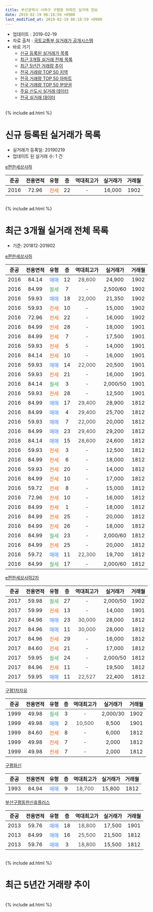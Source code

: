 ```yaml
---
title: 부산광역시 사하구 구평동 아파트 실거래 정보
date: 2019-02-19 06:18:59 +0900
last_modified_at: 2019-02-19 06:18:59 +0900
---
```


* 업데이트 : 2019-02-19
* 자료 출처 : [국토교통부 실거래가 공개시스템](http://rt.molit.go.kr)
* 바로 가기
    * [신규 등록된 실거래가 목록](#신규-등록된-실거래가-목록)
    * [최근 3개월 실거래 전체 목록](#최근-3개월-실거래-전체-목록)
    * [최근 5년간 거래량 추이](#최근-5년간-거래량-추이)
    * [전국 거래량 TOP 50 지역](https://ayogom.github.io/apt-trade-info/최근-3개월-전국에서-가장-거래가-많이-발생한-지역)
    * [전국 거래량 TOP 50 아파트](https://ayogom.github.io/apt-trade-info/최근-3개월-전국에서-가장-거래가-많이-발생한-아파트)
    * [전국 거래량 TOP 50 분양권](https://ayogom.github.io/apt-trade-info/최근-3개월-전국에서-가장-거래가-많이-발생한-분양권)
    * [주요 신도시 실거래 데이터](https://ayogom.github.io/apt-trade-info/주요-신도시)
    * [전국 실거래 데이터](https://ayogom.github.io/apt-trade-info/전국)
<br>
{% include ad.html %}
<br>

# 신규 등록된 실거래가 목록
* 실거래가 등록일: 20190219
* 업데이트 된 실거래 수: 1 건


[e편한세상사하](https://search.naver.com/search.naver?query=%EB%B6%80%EC%82%B0%EA%B4%91%EC%97%AD%EC%8B%9C+%EC%82%AC%ED%95%98%EA%B5%AC+%EA%B5%AC%ED%8F%89%EB%8F%99+e%ED%8E%B8%ED%95%9C%EC%84%B8%EC%83%81%EC%82%AC%ED%95%98)

|준공|전용면적|유형|층|역대최고가|실거래가|거래월|
|:---:|:---:|:---:|:---:|:---:|:---:|:---:|
|2016|72.96|<span style="color:#ff5a00">전세</span>|22|<span style="color:#444444">-</span>|16,000|1902|


<br>
{% include ad.html %}
<br>

# 최근 3개월 실거래 전체 목록
* 기준: 201812-201902


[e편한세상사하](https://search.naver.com/search.naver?query=%EB%B6%80%EC%82%B0%EA%B4%91%EC%97%AD%EC%8B%9C+%EC%82%AC%ED%95%98%EA%B5%AC+%EA%B5%AC%ED%8F%89%EB%8F%99+e%ED%8E%B8%ED%95%9C%EC%84%B8%EC%83%81%EC%82%AC%ED%95%98)

|준공|전용면적|유형|층|역대최고가|실거래가|거래월|
|:---:|:---:|:---:|:---:|:---:|:---:|:---:|
|2016|84.14|<span style="color:#4285f3">매매</span>|12|<span style="color:#444444">28,600</span>|24,900|1902|
|2016|84.99|<span style="color:#34a853">월세</span>|7|<span style="color:#444444">-</span>|2,500/60|1902|
|2016|59.93|<span style="color:#4285f3">매매</span>|18|<span style="color:#444444">22,000</span>|21,350|1902|
|2016|59.93|<span style="color:#ff5a00">전세</span>|10|<span style="color:#444444">-</span>|15,000|1902|
|2016|72.96|<span style="color:#ff5a00">전세</span>|22|<span style="color:#444444">-</span>|16,000|1902|
|2016|84.99|<span style="color:#ff5a00">전세</span>|28|<span style="color:#444444">-</span>|18,000|1901|
|2016|84.99|<span style="color:#ff5a00">전세</span>|7|<span style="color:#444444">-</span>|17,500|1901|
|2016|59.93|<span style="color:#ff5a00">전세</span>|5|<span style="color:#444444">-</span>|14,000|1901|
|2016|84.14|<span style="color:#ff5a00">전세</span>|10|<span style="color:#444444">-</span>|16,000|1901|
|2016|59.93|<span style="color:#4285f3">매매</span>|14|<span style="color:#444444">22,000</span>|20,500|1901|
|2016|59.93|<span style="color:#ff5a00">전세</span>|21|<span style="color:#444444">-</span>|16,000|1901|
|2016|84.14|<span style="color:#34a853">월세</span>|3|<span style="color:#444444">-</span>|2,000/50|1901|
|2016|59.93|<span style="color:#ff5a00">전세</span>|28|<span style="color:#444444">-</span>|12,500|1901|
|2016|84.99|<span style="color:#4285f3">매매</span>|17|<span style="color:#444444">29,400</span>|28,900|1812|
|2016|84.99|<span style="color:#4285f3">매매</span>|4|<span style="color:#444444">29,400</span>|25,700|1812|
|2016|59.93|<span style="color:#4285f3">매매</span>|7|<span style="color:#444444">22,000</span>|20,000|1812|
|2016|84.99|<span style="color:#4285f3">매매</span>|23|<span style="color:#444444">29,400</span>|29,200|1812|
|2016|84.14|<span style="color:#4285f3">매매</span>|15|<span style="color:#444444">28,600</span>|24,600|1812|
|2016|59.93|<span style="color:#ff5a00">전세</span>|3|<span style="color:#444444">-</span>|12,500|1812|
|2016|84.99|<span style="color:#ff5a00">전세</span>|6|<span style="color:#444444">-</span>|18,000|1812|
|2016|59.93|<span style="color:#ff5a00">전세</span>|20|<span style="color:#444444">-</span>|14,000|1812|
|2016|84.99|<span style="color:#ff5a00">전세</span>|10|<span style="color:#444444">-</span>|17,000|1812|
|2016|59.72|<span style="color:#ff5a00">전세</span>|8|<span style="color:#444444">-</span>|15,000|1812|
|2016|72.96|<span style="color:#ff5a00">전세</span>|10|<span style="color:#444444">-</span>|16,000|1812|
|2016|84.99|<span style="color:#ff5a00">전세</span>|1|<span style="color:#444444">-</span>|18,000|1812|
|2016|84.99|<span style="color:#ff5a00">전세</span>|25|<span style="color:#444444">-</span>|20,000|1812|
|2016|84.99|<span style="color:#ff5a00">전세</span>|26|<span style="color:#444444">-</span>|18,000|1812|
|2016|84.99|<span style="color:#34a853">월세</span>|23|<span style="color:#444444">-</span>|2,000/60|1812|
|2016|84.99|<span style="color:#ff5a00">전세</span>|25|<span style="color:#444444">-</span>|20,000|1812|
|2016|59.72|<span style="color:#4285f3">매매</span>|11|<span style="color:#444444">22,300</span>|19,700|1812|
|2016|84.99|<span style="color:#34a853">월세</span>|17|<span style="color:#444444">-</span>|2,000/60|1812|

[e편한세상사하2차](https://search.naver.com/search.naver?query=%EB%B6%80%EC%82%B0%EA%B4%91%EC%97%AD%EC%8B%9C+%EC%82%AC%ED%95%98%EA%B5%AC+%EA%B5%AC%ED%8F%89%EB%8F%99+e%ED%8E%B8%ED%95%9C%EC%84%B8%EC%83%81%EC%82%AC%ED%95%982%EC%B0%A8)

|준공|전용면적|유형|층|역대최고가|실거래가|거래월|
|:---:|:---:|:---:|:---:|:---:|:---:|:---:|
|2017|59.98|<span style="color:#34a853">월세</span>|27|<span style="color:#444444">-</span>|2,000/50|1902|
|2017|59.99|<span style="color:#ff5a00">전세</span>|13|<span style="color:#444444">-</span>|14,000|1901|
|2017|84.96|<span style="color:#4285f3">매매</span>|23|<span style="color:#444444">30,000</span>|28,000|1812|
|2017|84.96|<span style="color:#4285f3">매매</span>|11|<span style="color:#444444">30,000</span>|28,000|1812|
|2017|84.96|<span style="color:#ff5a00">전세</span>|29|<span style="color:#444444">-</span>|16,000|1812|
|2017|84.60|<span style="color:#ff5a00">전세</span>|21|<span style="color:#444444">-</span>|17,000|1812|
|2017|59.95|<span style="color:#34a853">월세</span>|24|<span style="color:#444444">-</span>|2,000/50|1812|
|2017|84.96|<span style="color:#ff5a00">전세</span>|11|<span style="color:#444444">-</span>|19,500|1812|
|2017|59.95|<span style="color:#4285f3">매매</span>|11|<span style="color:#444444">22,527</span>|22,400|1812|

[구평1차자유](https://search.naver.com/search.naver?query=%EB%B6%80%EC%82%B0%EA%B4%91%EC%97%AD%EC%8B%9C+%EC%82%AC%ED%95%98%EA%B5%AC+%EA%B5%AC%ED%8F%89%EB%8F%99+%EA%B5%AC%ED%8F%891%EC%B0%A8%EC%9E%90%EC%9C%A0)

|준공|전용면적|유형|층|역대최고가|실거래가|거래월|
|:---:|:---:|:---:|:---:|:---:|:---:|:---:|
|1999|49.98|<span style="color:#34a853">월세</span>|3|<span style="color:#444444">-</span>|2,000/30|1902|
|1999|49.98|<span style="color:#4285f3">매매</span>|2|<span style="color:#444444">10,500</span>|8,500|1901|
|1999|84.60|<span style="color:#ff5a00">전세</span>|8|<span style="color:#444444">-</span>|6,000|1812|
|1999|49.98|<span style="color:#ff5a00">전세</span>|7|<span style="color:#444444">-</span>|2,000|1812|
|1999|49.98|<span style="color:#ff5a00">전세</span>|7|<span style="color:#444444">-</span>|2,000|1812|


<script async src="//pagead2.googlesyndication.com/pagead/js/adsbygoogle.js"></script>
<!-- 기본 -->
<ins class="adsbygoogle"
     style="display:block"
     data-ad-client="ca-pub-2446590836940007"
     data-ad-slot="1659523306"
     data-ad-format="auto"
     data-full-width-responsive="true"></ins>
<script>
(adsbygoogle = window.adsbygoogle || []).push({});
</script>


[구평화신](https://search.naver.com/search.naver?query=%EB%B6%80%EC%82%B0%EA%B4%91%EC%97%AD%EC%8B%9C+%EC%82%AC%ED%95%98%EA%B5%AC+%EA%B5%AC%ED%8F%89%EB%8F%99+%EA%B5%AC%ED%8F%89%ED%99%94%EC%8B%A0)

|준공|전용면적|유형|층|역대최고가|실거래가|거래월|
|:---:|:---:|:---:|:---:|:---:|:---:|:---:|
|1993|84.94|<span style="color:#4285f3">매매</span>|9|<span style="color:#444444">18,700</span>|15,800|1812|

[부산구평동한신휴플러스](https://search.naver.com/search.naver?query=%EB%B6%80%EC%82%B0%EA%B4%91%EC%97%AD%EC%8B%9C+%EC%82%AC%ED%95%98%EA%B5%AC+%EA%B5%AC%ED%8F%89%EB%8F%99+%EB%B6%80%EC%82%B0%EA%B5%AC%ED%8F%89%EB%8F%99%ED%95%9C%EC%8B%A0%ED%9C%B4%ED%94%8C%EB%9F%AC%EC%8A%A4)

|준공|전용면적|유형|층|역대최고가|실거래가|거래월|
|:---:|:---:|:---:|:---:|:---:|:---:|:---:|
|2013|59.76|<span style="color:#4285f3">매매</span>|18|<span style="color:#444444">18,800</span>|17,500|1901|
|2013|84.99|<span style="color:#4285f3">매매</span>|16|<span style="color:#444444">25,500</span>|21,500|1812|
|2013|59.76|<span style="color:#4285f3">매매</span>|3|<span style="color:#444444">18,800</span>|15,500|1812|


<br>
{% include ad.html %}
<br>

# 최근 5년간 거래량 추이


<div style="width:100%;">
    <canvas id="deal_progress" height="200"></canvas>
</div>

<script>
new Chart(document.getElementById("deal_progress"), {
    type: 'line',
    data: {
        labels: ['201402','201403','201404','201405','201406','201407','201408','201409','201410','201411','201412','201501','201502','201503','201504','201505','201506','201507','201508','201509','201510','201511','201512','201601','201602','201603','201604','201605','201606','201607','201608','201609','201610','201611','201612','201701','201702','201703','201704','201705','201706','201707','201708','201709','201710','201711','201712','201801','201802','201803','201804','201805','201806','201807','201808','201809','201810','201811','201812','201901','201902'],
        datasets: [{
            label: '매매',
            pointRadius: 1,
            data: [6, 4, 8, 6, 13, 7, 4, 10, 12, 8, 8, 9, 11, 13, 14, 6, 7, 7, 7, 7, 19, 10, 7, 4, 13, 8, 17, 3, 5, 10, 13, 16, 20, 14, 5, 4, 7, 15, 10, 13, 6, 11, 16, 10, 10, 14, 6, 38, 29, 34, 15, 17, 5, 5, 7, 10, 13, 6, 12, 3, 2],
            borderColor: "rgba(255, 201, 14, 1)",
            backgroundColor: "rgba(255, 201, 14, 0.5)",
            fill: false,
            lineTension: 0
        },{
            label: '전월세',
            pointRadius: 1,
            data: [2, 2, 3, 1, 2, 1, 1, 3, 2, 4, 4, 2, 0, 6, 3, 4, 3, 2, 7, 4, 9, 6, 2, 0, 4, 3, 3, 3, 4, 3, 7, 19, 35, 24, 41, 24, 20, 1, 5, 5, 1, 5, 5, 5, 4, 6, 29, 28, 27, 37, 28, 26, 17, 8, 11, 12, 20, 16, 19, 8, 5],
            borderColor: "rgba(0, 141, 185, 1)",
            backgroundColor: "rgba(0, 141, 185, 0.5)",
            fill: false,
            lineTension: 0
        }
        ]
    },
    options: {
        responsive: true,
        title: {
            display: false
        },
        tooltips: {
            mode: 'index',
            intersect: false
        },
        hover: {
            mode: 'nearest',
            intersect: true
        },
        scales: {
            xAxes: [{
                display: true,
                scaleLabel: {
                    display: true,
                    labelString: '년/월'
                }
            }],
            yAxes: [{
                display: true,
                ticks: {
                    suggestedMin: 0,
                },
                scaleLabel: {
                    display: true,
                    labelString: '실거래 수'
                }
            }]
        }
    }
});

</script>


<br>
{% include ad.html %}
<br>

